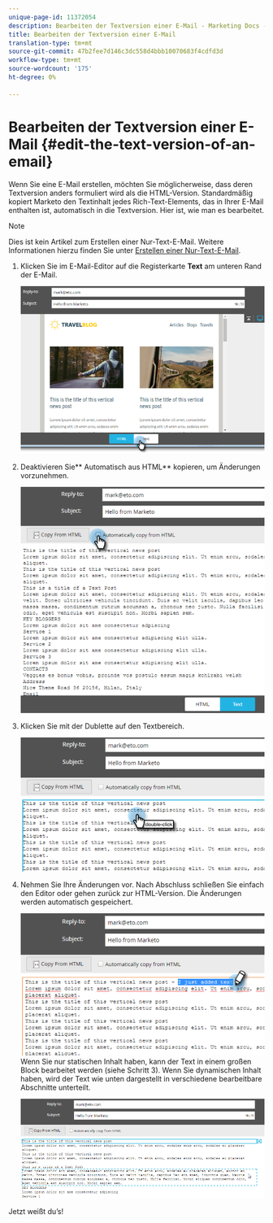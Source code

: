 ```yaml
---
unique-page-id: 11372054
description: Bearbeiten der Textversion einer E-Mail - Marketing Docs - Produktdokumentation
title: Bearbeiten der Textversion einer E-Mail
translation-type: tm+mt
source-git-commit: 47b2fee7d146c3dc558d4bbb10070683f4cdfd3d
workflow-type: tm+mt
source-wordcount: '175'
ht-degree: 0%

---
```



# Bearbeiten der Textversion einer E-Mail {#edit-the-text-version-of-an-email}

Wenn Sie eine E-Mail erstellen, möchten Sie möglicherweise, dass deren Textversion anders formuliert wird als die HTML-Version. Standardmäßig kopiert Marketo den Textinhalt jedes Rich-Text-Elements, das in Ihrer E-Mail enthalten ist, automatisch in die Textversion. Hier ist, wie man es bearbeitet.

>[!NOTE]
>
>Dies ist kein Artikel zum Erstellen einer Nur-Text-E-Mail. Weitere Informationen hierzu finden Sie unter [Erstellen einer Nur-Text-E-Mail](create-a-text-only-email.md).

1. Klicken Sie im E-Mail-Editor auf die Registerkarte **Text** am unteren Rand der E-Mail.

   ![](assets/one-5.png)

1. Deaktivieren Sie** Automatisch aus HTML** kopieren, um Änderungen vorzunehmen.

   ![](assets/two-5.png)

1. Klicken Sie mit der Dublette auf den Textbereich.

   ![](assets/three-4.png)

1. Nehmen Sie Ihre Änderungen vor. Nach Abschluss schließen Sie einfach den Editor oder gehen zurück zur HTML-Version. Die Änderungen werden automatisch gespeichert.

   ![](assets/four-4.png)\
   Wenn Sie nur statischen Inhalt haben, kann der Text in einem großen Block bearbeitet werden (siehe Schritt 3). Wenn Sie dynamischen Inhalt haben, wird der Text wie unten dargestellt in verschiedene bearbeitbare Abschnitte unterteilt.

   ![](assets/five-3.png)

Jetzt weißt du’s!
